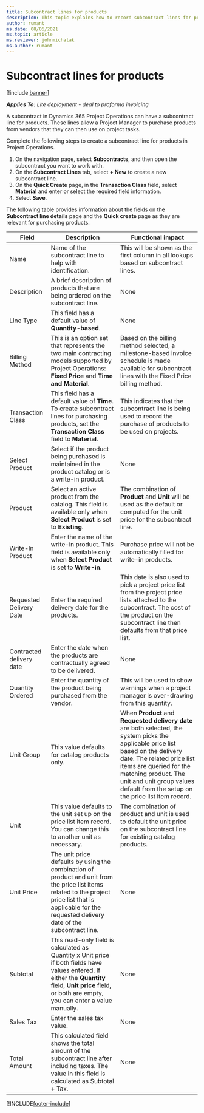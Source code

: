 ```yaml
---
title: Subcontract lines for products
description: This topic explains how to record subcontract lines for products and use the various fields to record product purchases from vendors.
author: rumant
ms.date: 08/06/2021
ms.topic: article
ms.reviewer: johnmichalak
ms.author: rumant
---
```


# Subcontract lines for products

[!include [banner](../../includes/dataverse-preview.md)]

_**Applies To:** Lite deployment - deal to proforma invoicing_

A subcontract in Dynamics 365 Project Operations can have a subcontract line for products. These lines allow a Project Manager to purchase products from vendors that they can then use on project tasks.

Complete the following steps to create a subcontract line for products in Project Operations.

1. On the navigation page, select **Subcontracts**, and then open the subcontract you want to work with. 
2. On the **Subcontract Lines** tab, select **+ New** to create a new subcontract line.
3. On the **Quick Create** page, in the **Transaction Class** field, select **Material** and enter or select the required field information. 
4. Select **Save**.

The following table provides information about the fields on the **Subcontract line details** page and the **Quick create** page as they are relevant for purchasing products.

| Field | Description | Functional impact|
| ----- | ----------- | ----------- |
| Name | Name of the subcontract line to help with identification. |This will be shown as the first column in all lookups based on subcontract lines.
| Description | A brief description of products that are being ordered on the subcontract line. | None |
| Line Type | This field has a default value of **Quantity-based**. |None |
| Billing Method | This is an option set that represents the two main contracting models supported by Project Operations: **Fixed Price** and **Time and Material**. | Based on the billing method selected, a milestone-based invoice schedule is made available for subcontract lines with the Fixed Price billing method. |
| Transaction Class |This field has a default value of  **Time**. To create subcontract lines for purchasing products, set the  **Transaction Class**  field to  **Material**.  | This indicates that the subcontract line is being used to record the purchase of products to be used on projects. |
| Select Product | Select if the product being purchased is maintained in the product catalog or is a write-in  product. |None |
| Product | Select an active product from the catalog. This field is available only when **Select Product** is set to **Existing**. |The combination of **Product** and **Unit** will be used as the default or computed for the unit price for the subcontract line.
| Write-In Product | Enter the name of the write-in product. This field is available only when **Select Product** is set to **Write-in**.  |Purchase price will not be automatically filled for write-in products.|
| Requested Delivery Date | Enter the required delivery date for the products.| This date is also used to pick a project price list from the project price lists attached to the subcontract. The cost of the product on the subcontract line then defaults from that price list. |
| Contracted delivery date | Enter the date when the products are contractually agreed to be delivered.  |None|
| Quantity Ordered | Enter the quantity of the product being purchased from the vendor.| This will be used to show warnings when a project manager is over-drawing from this quantity.|
| Unit Group | This value defaults for catalog products only. |When **Product** and **Requested delivery date** are both selected, the system picks the applicable price list based on the delivery date. The related price list items are queried for the matching product. The unit and unit group values default from the setup on the price list item record. |
| Unit | This value defaults to the unit set up on the price list item record. You can change this to another unit as necessary.| The combination of product and unit is used to default the unit price on the subcontract line for existing catalog products. |
| Unit Price | The unit price defaults by using the combination of product and unit from the price list items related to the project price list that is applicable for the requested delivery date of the subcontract line.  |None |
| Subtotal | This read-only field is calculated as Quantity x Unit price if both fields have values entered. If either the **Quantity** field, **Unit price** field, or both are empty, you can enter a value manually.  |None |
| Sales Tax | Enter the sales tax value. |None |
| Total Amount | This calculated field shows the total amount of the subcontract line after including taxes. The value in this field is calculated as Subtotal + Tax. |None |


[!INCLUDE[footer-include](../../includes/footer-banner.md)]
